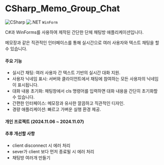 # CSharp_Memo_Group_Chat
![CSharp](https://camo.githubusercontent.com/16113eb52d90f59b94c5c47d0a7937d2765f9a2a21853e76a6a82234397b6e33/68747470733a2f2f696d672e736869656c64732e696f2f62616467652f4353686172702d3643343746463f7374796c653d666c6174266c6f676f3d43706c7573706c7573266c6f676f436f6c6f723d7768697465)
![.NET](https://img.shields.io/badge/.NET-5C2D91?style=flat&logo=.net&logoColor=white)
<code>WinForm</code>

C#과 WinForms를 사용하여 제작된 간단한 단체 채팅방 애플리케이션입니다.

메모장과 같은 직관적인 인터페이스를 통해 실시간으로 여러 사용자와 텍스트 채팅을 할 수 있습니다.

#### 주요 기능
- 실시간 채팅: 여러 사용자 간 텍스트 기반의 실시간 대화 지원.
- 사용자 닉네임 표시: 서버와 클라이언트에서 채팅에 참여하는 모든 사용자의 닉네임이 표시됩니다.
- 대화 내용 초기화: 채팅창에서 cls 명령어를 입력하면 대화 내용을 간단히 초기화할 수 있습니다.
- 간편한 인터페이스: 메모장과 유사한 깔끔하고 직관적인 디자인.
- 경량 애플리케이션: 빠르고 가벼운 실행 환경 제공.

#### 개인 프로젝트 (2024.11.06 ~ 2024.11.07)

#### 추후 개선할 사항
- client disconnect 시 에러 처리
- sever가 client 보다 먼저 종료될 시 에러 처리
- 채팅방 여러개 만들기
